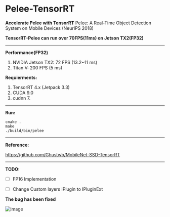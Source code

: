 # Pelee-TensorRT

**Accelerate Pelee with TensorRT**
Pelee: A Real-Time Object Detection System on Mobile Devices (NeurIPS 2018) 

**TensorRT-Pelee can run over 70FPS(11ms) on Jetson TX2(FP32)**

---

**Performance(FP32)** <br>
1. NVIDIA Jetson TX2: 72 FPS (13.2~11 ms) <br>
2. Titan V:  200 FPS (5 ms) <br>

**Requierments:** <br> 
1. TensorRT 4.x (Jetpack 3.3) <br>
2. CUDA 9.0 <br>
3. cudnn 7. <br>

---

**Run:**

```shell
cmake .
make
./build/bin/pelee
```

---

**Reference:**

https://github.com/Ghustwb/MobileNet-SSD-TensorRT

---

**TODO:**
- [ ] FP16 Implementation 
- [ ] Change Custom layers IPlugin to IPluginExt




**The bug has been fixed**

![image](testPic/test.png)
